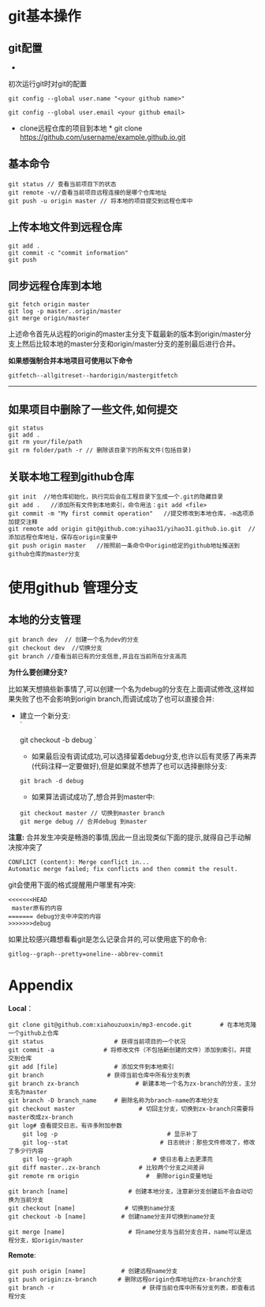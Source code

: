 # git基本操作

## git配置

- 
初次运行git时对git的配置

    git config --global user.name "<your github name>"
    
    git config --global user.email <your github email>

* clone远程仓库的项目到本地  *
git clone https://github.com/username/example.github.io.git

## 基本命令

    git status // 查看当前项目下的状态
    git remote -v//查看当前项目远程连接的是哪个仓库地址
    git push -u origin master // 将本地的项目提交到远程仓库中

## 上传本地文件到远程仓库

    git add .
    git commit -c "commit information"
    git push

## 同步远程仓库到本地

    git fetch origin master
    git log -p master..origin/master 
    git merge origin/master

上述命令首先从远程的origin的master主分支下载最新的版本到origin/master分支上然后比较本地的master分支和origin/master分支的差别最后进行合并。

**如果想强制合并本地项目可使用以下命令**

    gitfetch--allgitreset--hardorigin/mastergitfetch

---

## 如果项目中删除了一些文件,如何提交

    git status 
    git add . 
    git rm your/file/path
    git rm folder/path -r // 删除该目录下的所有文件(包括目录)

## 关联本地工程到github仓库

    git init  //地仓库初始化，执行完后会在工程目录下生成一个.git的隐藏目录
    git add .   //添加所有文件到本地索引，命令用法：git add <file>
    git commit -m "My first commit operation"   //提交修改到本地仓库，-m选项添加提交注释
    git remote add origin git@github.com:yihao31/yihao31.github.io.git  //添加远程仓库地址，保存在origin变量中
    git push origin master   //按照前一条命令中origin给定的github地址推送到github仓库的master分支

# 使用github 管理分支

## 本地的分支管理

    git branch dev  // 创建一个名为dev的分支
    git checkout dev  //切换分支
    git branch //查看当前已有的分支信息,并且在当前所在分支高亮 

**为什么要创建分支?**

比如某天想搞些新事情了,可以创建一个名为debug的分支在上面调试修改,这样如果失败了也不会影响到origin branch,而调试成功了也可以直接合并: 

+ 建立一个新分支:  
`

    git checkout  -b debug 
`

    + 如果最后没有调试成功,可以选择留着debug分支,也许以后有灵感了再来弄(代码注释一定要做好),但是如果就不想弄了也可以选择删除分支: 
    ```
    git brach -d debug
    ```
    + 如果算法调试成功了,想合并到master中:
    ```
    git checkout master // 切换到master branch
    git merge debug // 合并debug 到master
    ``` 
    

**注意:** 合并发生冲突是畅游的事情,因此一旦出现类似下面的提示,就得自己手动解决按冲突了

    CONFLICT (content): Merge conflict in...
    Automatic merge failed; fix conflicts and then commit the result.

git会使用下面的格式提醒用户哪里有冲突:

    <<<<<<<HEAD
     master原有的内容
    ======= debug分支中冲突的内容
    >>>>>>>debug

如果比较感兴趣想看看git是怎么记录合并的,可以使用底下的命令:

    gitlog--graph--pretty=oneline--abbrev-commit

# Appendix

**Local**：

    git clone git@github.com:xiahouzuoxin/mp3-encode.git        # 在本地克隆一个github上仓库
    git status                    # 获得当前项目的一个状况
    git commit -a              # 将修改文件（不包括新创建的文件）添加到索引，并提交到仓库
    git add [file]                # 添加文件到本地索引
    git branch                  # 获得当前仓库中所有分支列表
    git branch zx-branch                # 新建本地一个名为zx-branch的分支，主分支名为master
    git branch -D branch_name     # 删除名称为branch-name的本地分支
    git checkout master                  # 切回主分支，切换到zx-branch只需要将master改成zx-branch
    git log# 查看提交日志，有许多附加参数
        git log -p                               # 显示补丁
        git log--stat                          # 日志统计：那些文件修改了，修改了多少行内容
        git log--graph                       # 使日志看上去更漂亮
    git diff master..zx-branch           # 比较两个分支之间差异
    git remote rm origin                   #  删除origin变量地址
    
    git branch [name]                 # 创建本地分支，注意新分支创建后不会自动切换为当前分支
    git checkout [name]              # 切换到name分支
    git checkout -b [name]          # 创建name分支并切换到name分支
    
    git merge [name]                  # 将name分支与当前分支合并，name可以是远程分支，如origin/master

**Remote**:

    git push origin [name]          # 创建远程name分支
    git push origin:zx-branch      # 删除远程origin仓库地址的zx-branch分支 
    git branch -r                         # 获得当前仓库中所有分支列表，即查看远程分支

